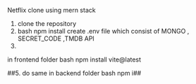 Netflix clone using mern stack

1. clone the repository 
2. bash npm install
  create .env file which consist of
MONGO , SECRET_CODE ,TMDB API
4. 
 in frontend folder bash npm install vite@latest

##5. do same in backend folder bash npm i##

